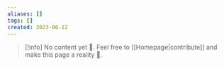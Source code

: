 ```yaml
---
aliases: []
tags: []
created: 2023-06-12
---
```


> [!info] No content yet 🚧. Feel free to [[Homepage|contribute]] and make this page a reality 🙂.